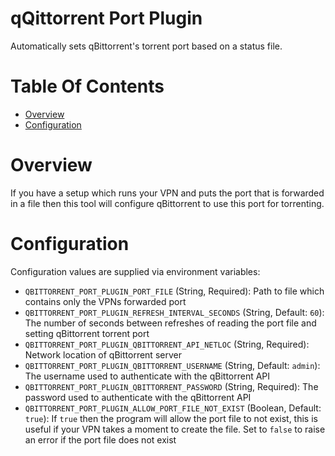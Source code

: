# qQittorrent Port Plugin
Automatically sets qBittorrent's torrent port based on a status file.

# Table Of Contents
- [Overview](#overview)
- [Configuration](#configuration)

# Overview
If you have a setup which runs your VPN and puts the port that is forwarded in a file then this tool will configure qBittorrent to use this port for torrenting.

# Configuration
Configuration values are supplied via environment variables:

- `QBITTORRENT_PORT_PLUGIN_PORT_FILE` (String, Required): Path to file which contains only the VPNs forwarded port
- `QBITTORRENT_PORT_PLUGIN_REFRESH_INTERVAL_SECONDS` (String, Default: `60`): The number of seconds between refreshes of reading the port file and setting qBittorrent torrent port
- `QBITTORRENT_PORT_PLUGIN_QBITTORRENT_API_NETLOC` (String, Required): Network location of qBittorrent server
- `QBITTORRENT_PORT_PLUGIN_QBITTORRENT_USERNAME` (String, Default: `admin`): The username used to authenticate with the qBittorrent API
- `QBITTORRENT_PORT_PLUGIN_QBITTORRENT_PASSWORD` (String, Required): The password used to authenticate with the qBittorrent API
- `QBITTORRENT_PORT_PLUGIN_ALLOW_PORT_FILE_NOT_EXIST` (Boolean, Default: `true`): If `true` then the program will allow the port file to not exist, this is useful if your VPN takes a moment to create the file. Set to `false` to raise an error if the port file does not exist